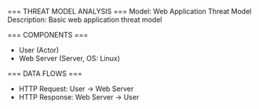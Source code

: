 === THREAT MODEL ANALYSIS ===
Model: Web Application Threat Model
Description: Basic web application threat model

=== COMPONENTS ===
- User (Actor)
- Web Server (Server, OS: Linux)

=== DATA FLOWS ===
- HTTP Request: User -> Web Server
- HTTP Response: Web Server -> User

